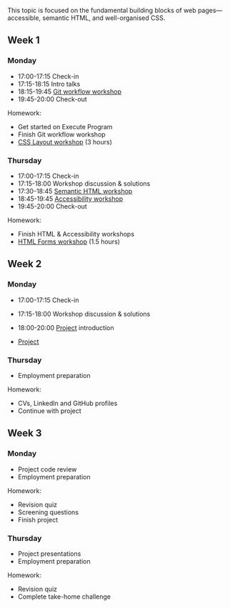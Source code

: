 This topic is focused on the fundamental building blocks of web pages—accessible, semantic HTML, and well-organised CSS.

## Week 1

### Monday

- 17:00-17:15 Check-in
- 17:15-18:15 Intro talks
- 18:15-19:45 [Git workflow workshop](/workshops/git-workflow/)
- 19:45-20:00 Check-out

Homework:

- Get started on Execute Program
- Finish Git workflow workshop
- [CSS Layout workshop](/workshops/css-layout/) (3 hours)

### Thursday

- 17:00-17:15 Check-in
- 17:15-18:00 Workshop discussion & solutions
- 17:30-18:45 [Semantic HTML workshop](/workshops/semantic-html/)
- 18:45-19:45 [Accessibility workshop](/workshops/learn-a11y/)
- 19:45-20:00 Check-out

Homework:

- Finish HTML & Accessibility workshops
- [HTML Forms workshop](/workshops/html-forms/) (1.5 hours)

## Week 2

### Monday

- 17:00-17:15 Check-in
- 17:15-18:00 Workshop discussion & solutions
- 18:00-20:00 [Project](../project/) introduction

- [Project](../project/)

### Thursday

- Employment preparation

Homework:

- CVs, LinkedIn and GitHub profiles
- Continue with project

## Week 3

### Monday

- Project code review
- Employment preparation

Homework:

- Revision quiz
- Screening questions
- Finish project

### Thursday

- Project presentations
- Employment preparation

Homework:

- Revision quiz
- Complete take-home challenge
